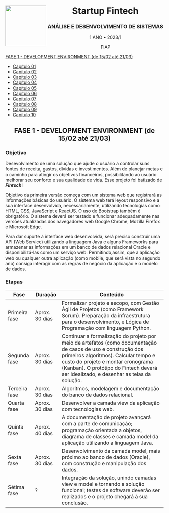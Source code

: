 <div align="center">
<a href="https://github.com/monicaquintal" target="_blank"><img align="left" height="130" src="https://cdn-icons-png.flaticon.com/512/1055/1055666.png" /></a>
<h1>Startup Fintech</h1>
<h3>ANÁLISE E DESENVOLVIMENTO DE SISTEMAS</h3>
<p>1 ANO • 2023/1</p>
<p>FIAP</p>
</div>

<div align="justify">

  <a href="#fase01">FASE 1 - DEVELOPMENT ENVIRONMENT (de 15/02 até 21/03)</a>

  - <a href="#fase1cap01">Capítulo 01</a>
  - <a href="#fase1cap02">Capítulo 02</a>
  - <a href="#fase1cap03">Capítulo 03</a>
  - <a href="#fase1cap04">Capítulo 04</a>
  - <a href="#fase1cap05">Capítulo 05</a>
  - <a href="#fase1cap06">Capítulo 06</a>
  - <a href="#fase1cap07">Capítulo 07</a>
  - <a href="#fase1cap08">Capítulo 08</a>
  - <a href="#fase1cap09">Capítulo 09</a>
  - <a href="#fase1cap10">Capítulo 10</a>
</div>

<div class="fase01" align="center">
<h2>FASE 1 - DEVELOPMENT ENVIRONMENT (de 15/02 até 21/03)</h2>
</div>

### Objetivo

Desevolvimento de uma solução que ajude o usuário a controlar suas fontes de receita, gastos, dívidas e investimentos. Além de planejar metas e o caminho para atingir os objetivos financeiros, possibilitando ao usuário melhorar seu conforto e sua qualidade de vida. Esse projeto foi batizado de ***Fintech***!

Objetivo da primeira versão começa com um sistema web que registrará as informações básicas do usuário. O sistema web terá leyout responsivo e a sua interface desenvolvida, necessariamente, utilizando tecnologias como HTML, CSS, JavaScript e ReactJS. O uso de    Bootstrap também é obrigatório. O sistema deverá ser testado e funcionar adequadamente nas versões atualizadas dos navegadores web Google Chrome, Mozilla Firefox e Microsoft Edge.

Para dar suporte à interface web desenvolvida, será preciso construir uma API (Web Service) utilizando a linguagem Java e alguns Frameworks para armazenar as informações em um banco de dados relacional Oracle e disponibilizá-las como um serviço web. Permitindo,assim, que a aplicação web ou qualquer outra aplicação (como  mobile,  que  será  vista  no  segundo  ano) consiga interagir com as regras de negócio da aplicação e o modelo de dados. 

### Etapas

Fase | Duração | Conteúdo
-----|---------|----------
Primeira fase | Aprox. 30 dias | Formalizar projeto e escopo, com Gestão  Ágil  de  Projetos (como Framework  Scrum). Preparação da infraestrutura para o desenvolvimento, e Lógica de Programação com linguagem Python.
Segunda fase | Aprox. 30 dias | Continuar a formalização do projeto por meio de artefatos (como documentação de casos de uso e construção dos primeiros algoritmos). Calcular tempo e custo do projeto e montar cronograma (Kanban). O protótipo do Fintech deverá ser idealizado, e desenhar as telas da solução.
Terceira fase | Aprox. 30 dias | Algoritmos, modelagem e documentação do banco de dados relacional.
Quarta fase | Aprox. 30 dias | Desenvolver a camada view da aplicação com tecnologias web.
Quinta fase | Aprox. 40 dias | A documentação de projeto avançará com a parte de comunicação; programação orientada a objetos, diagrama de classes e camada model da aplicação utilizando a linguagem Java.
Sexta fase | Aprox. 30 dias | Desenvolvimento da camada model, mais próximo ao banco de dados (Oracle), com construção e manipulação dos dados.
Sétima fase | ? | Integração da solução, unindo camadas view e model e tornando a solução funcional; testes de software deverão ser realizados e o projeto chegará à sua conclusão.

